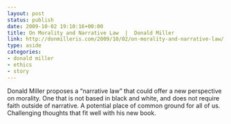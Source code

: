 ```yaml
---
layout: post
status: publish
date: 2009-10-02 19:10:16+00:00
title: On Morality and Narrative Law  |  Donald Miller
link: http://donmilleris.com/2009/10/02/on-morality-and-narrative-law/
type: aside
categories:
- donald miller
- ethics
- story
---
```


Donald Miller proposes a “narrative law” that could offer a new perspective on morality. One that is not based in black and white, and does not require faith outside of narrative. A potential place of common ground for all of us. Challenging thoughts that fit well with his new book.
